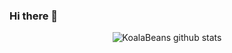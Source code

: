 ### Hi there 👋
</p>
<p align="center">
  <img align="center" src="https://github-readme-stats.vercel.app/api?username=KoalaBeans&show_icons=true&theme=tokyonight&show_icons=true" alt="KoalaBeans github stats">
</p>
<!--
**KoalaBeans/KoalaBeans** is a ✨ _special_ ✨ repository because its `README.md` (this file) appears on your GitHub profile.

Here are some ideas to get you started:

🔭 I’m currently working on a Discord Theme...
- 🌱 I’m currently learning how to code...
- 👯 I’m looking to collaborate on ...
- 🤔 I’m looking for help with ...
- 💬 Ask me about ...
- 📫 How to reach me: ...
- 😄 Pronouns: ...
- ⚡ Fun fact: ...
-->
